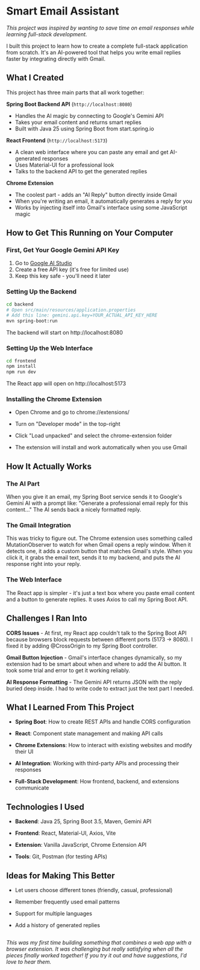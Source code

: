 # Smart Email Assistant

*This project was inspired by wanting to save time on email responses while learning full-stack development.*

I built this project to learn how to create a complete full-stack application from scratch. It's an AI-powered tool that helps you write email replies faster by integrating directly with Gmail.
## What I Created

This project has three main parts that all work together:

**Spring Boot Backend API** (`http://localhost:8080`)
- Handles the AI magic by connecting to Google's Gemini API
- Takes your email content and returns smart replies
- Built with Java 25 using Spring Boot from start.spring.io

**React Frontend** (`http://localhost:5173`) 
- A clean web interface where you can paste any email and get AI-generated responses
- Uses Material-UI for a professional look
- Talks to the backend API to get the generated replies

**Chrome Extension**
- The coolest part - adds an "AI Reply" button directly inside Gmail
- When you're writing an email, it automatically generates a reply for you
- Works by injecting itself into Gmail's interface using some JavaScript magic

## How to Get This Running on Your Computer

### First, Get Your Google Gemini API Key
1. Go to [Google AI Studio](https://makersuite.google.com/app/apikey)
2. Create a free API key (it's free for limited use)
3. Keep this key safe - you'll need it later

### Setting Up the Backend
```bash
cd backend
# Open src/main/resources/application.properties
# Add this line: gemini.api.key=YOUR_ACTUAL_API_KEY_HERE
mvn spring-boot:run
```

The backend will start on http://localhost:8080
 ### Setting Up the Web Interface
```bash
cd frontend
npm install
npm run dev
```

The React app will open on http://localhost:5173

### Installing the Chrome Extension
- Open Chrome and go to chrome://extensions/

- Turn on "Developer mode" in the top-right

- Click "Load unpacked" and select the chrome-extension folder

- The extension will install and work automatically when you use Gmail

## How It Actually Works
### The AI Part
When you give it an email, my Spring Boot service sends it to Google's Gemini AI with a prompt like: "Generate a professional email reply for this content..." The AI sends back a nicely formatted reply.

### The Gmail Integration
This was tricky to figure out. The Chrome extension uses something called MutationObserver to watch for when Gmail opens a reply window. When it detects one, it adds a custom button that matches Gmail's style. When you click it, it grabs the email text, sends it to my backend, and puts the AI response right into your reply.

### The Web Interface
The React app is simpler - it's just a text box where you paste email content and a button to generate replies. It uses Axios to call my Spring Boot API.

## Challenges I Ran Into
**CORS Issues** - At first, my React app couldn't talk to the Spring Boot API because browsers block requests between different ports (5173 → 8080). I fixed it by adding @CrossOrigin to my Spring Boot controller.

**Gmail Button Injection** - Gmail's interface changes dynamically, so my extension had to be smart about when and where to add the AI button. It took some trial and error to get it working reliably.

**AI Response Formatting** - The Gemini API returns JSON with the reply buried deep inside. I had to write code to extract just the text part I needed.

## What I Learned From This Project
- **Spring Boot**: How to create REST APIs and handle CORS configuration

- **React**: Component state management and making API calls

- **Chrome Extensions**: How to interact with existing websites and modify their UI

- **AI Integration**: Working with third-party APIs and processing their responses

- **Full-Stack Development**: How frontend, backend, and extensions communicate

## Technologies I Used
- **Backend**: Java 25, Spring Boot 3.5, Maven, Gemini API

- **Frontend**: React, Material-UI, Axios, Vite

- **Extension**: Vanilla JavaScript, Chrome Extension API

- **Tools**: Git, Postman (for testing APIs)

## Ideas for Making This Better
- Let users choose different tones (friendly, casual, professional)

- Remember frequently used email patterns

- Support for multiple languages

- Add a history of generated replies
##
*This was my first time building something that combines a web app with a browser extension. It was challenging but really satisfying when all the pieces finally worked together! If you try it out and have suggestions, I'd love to hear them.*
